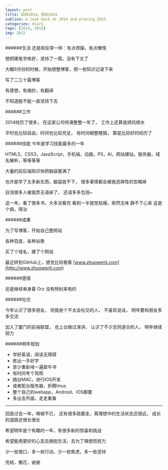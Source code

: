 ```yaml
---
layout: post
title: 回首2014，规划2015
subline: a look back at 2014 and planing 2015
categories: diary
tags: [2014, 2015]
img: 2015
---
```


######生活
还是和往常一样：有点烦躁，有点懒惰

想把硬笔字练好，坚持了一周，没有下文了

大概9月份的时候，开始想整博客，把一些知识记录下来

写了二三十篇博客

有感想，有摘抄，有翻译

不知道能不能一直坚持下去

######工作

2014经历了很多，
在这家公司待满整整一年了，
工作上还算是顺风顺水

平时也比较自由，时间也比较充足，
有时间糊整瞎搞，
算是比较好的经历了

######技能
今年是学习技能最多的一年

HTML5，CSS3，JavaScript，手机端，动画，PS，AI，网站建站，服务器，域名解析，等等等等

大量的前后端知识快把脑袋塞满了

也许是学了太多新东西，脑袋放不下，
很多事情都会被我选择性的忽略掉

目测很多人被我弄无语掉了，
还请多多包涵~

这一年。看了很多书，大多没看完
看到一半就觉枯燥，索然无味
静不下心来
这是个病，得治

######成果

为了写博客，开始自己整网站

各种百度，各种谷歌

买了个域名，建了个网站

最近转到GitHub上，感觉比较极客
[www.zhuowenli.com](http://www.zhuowenli.com)

######感情

还是继续单身着 Orz
没有特别来电的

######社交

今年认识了很多朋友，
但我是个不太会社交的人，
不喜欢说话，
明年要和朋友多多交流

加入了厦门的前端联盟，
也上台做过演讲，
认识了不少志同道合的人，
明年继续努力


######明年规划

- 学好英语，阅读无障碍
- 练出一手好字
- 至少重新啃一遍犀牛书
- 有时间考个驾照
- 搞台MAC，进行IOS开发
- 或者配台服务器，折腾linus
- 整个自己的webapp，Android、IOS都要
- 多出去外面，走走看看

------------------

回首过去一年，唏嘘不已，
还有很多路要走，离理想中的生活状态还很远，
成长的道路还很长很长


希望明年是个有趣的一年，有很多新的惊喜和挑战

希望能用更好的心态去拥抱生活，去为了理想而努力

少一些借口，多一些行动，少一些焦虑，多一些坚持

完结，撒花，谢谢

<style type="text/css">
	.post-content p{text-indent:0;}
	.loaded .content .post-header h1{
		display: none;
	}
	button.btn-arrow:before,button.btn-arrow .icon{
		color: #333;
	}
</style>